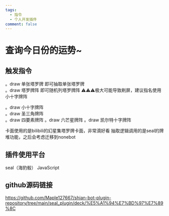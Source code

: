 ```yaml
---
tags:
  - 指令  
  - 个人开发插件
comment: false
---
```


# 查询今日份的运势~
## 触发指令
。draw 单张塔罗牌 即可抽取单张塔罗牌  
。draw 塔罗牌阵 即可随机列塔罗牌阵 ⚠⚠⚠极大可能导致刷屏，建议指名使用小十字牌阵  
  
。draw 小十字牌阵  
。draw 圣三角牌阵  
。draw 四要素牌阵
。draw 六芒星牌阵
。draw 凯尔特十字牌阵  

卡面使用的是bilibili的幻星集塔罗牌卡面，非常滴好看
抽取逻辑调用的是seal的牌堆功能，之后会考虑迁移到nonebot
## 插件使用平台
  seal（海豹骰） JavaScript
## github源码链接
  https://github.com/Maple127667/shian-bot-plugin-repository/tree/main/seal_plugin/deck/%E5%A1%94%E7%BD%97%E7%89%8C